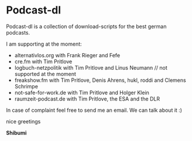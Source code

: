 # Podcast-dl

Podcast-dl is a collection of download-scripts for the best german podcasts.

I am supporting at the moment:

* alternativlos.org with Frank Rieger and Fefe
* cre.fm with Tim Pritlove
* logbuch-netzpolitik with Tim Pritlove and Linus Neumann // not supported at the moment
* freakshow.fm with Tim Pritlove, Denis Ahrens, hukl, roddi and Clemens Schrimpe
* not-safe-for-work.de with Tim Pritlove and Holger Klein
* raumzeit-podcast.de with Tim Pritlove, the ESA and the DLR

In case of complaint feel free to send me an email. We can talk about it :)

nice greetings

**Shibumi**
